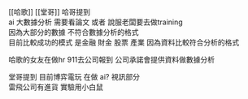 [[哈歌]]
[[堂哥]]
哈哥提到  
ai 大數據分析 需要看論文 或者 說服老闆要去做training  
因為大部分的數據 不符合數據分析的格式  
目前比較成功的模式 是金融 財金 股票 產業 因為資料比較符合分析的格式  
  
哈歌的女友在做hr 911去公司報到 公司承諾會提供資料做數據分析  
  
堂哥提到 目前博弈電玩 在做 ai? 視訊部分  
雷飛公司有進貨 實驗用小白鼠